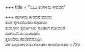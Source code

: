 +++
title = "೦೭೨ ಕರಿಗಳನು ಕೌರವನ"

+++
ಕರಿಗಳನು ಕೌರವನ ಮಾವಂ  
ತರಿಗೆ ಕೈಗೊಳಿಸಿದರು ರಥಹಯ  
ತುರುಗಳಂ ಕೈವರ್ತಿಸಿತು ಸೂತರಿಗೆ ಗೋವರಿಗೆ  
ಸರಕನವನಿಪನನುಚರರಿಗು  
ತ್ತರಿಸಿದರು ಪಾರಕವನೊಪ್ಪಿಸಿ  
ವರ ಸುಭಟರಳವಡಿಸಿಕೊಂಡರು ಕಾನನೋಚಿತವ    ॥72॥